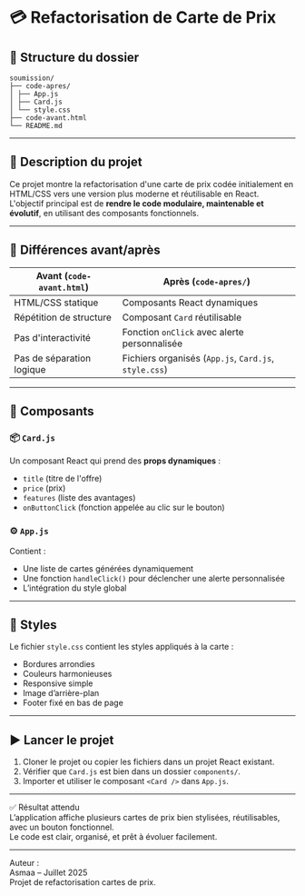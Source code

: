 # 💳 Refactorisation de Carte de Prix
## 📁 Structure du dossier
 ``` 
soumission/
├── code-apres/
│ ├── App.js
│ ├── Card.js
│ └── style.css
├── code-avant.html
└── README.md
 ``` 

---

## 🧾 Description du projet

Ce projet montre la refactorisation d'une carte de prix codée initialement en HTML/CSS vers une version plus moderne et réutilisable en React.  
L'objectif principal est de **rendre le code modulaire, maintenable et évolutif**, en utilisant des composants fonctionnels.

---

## 🔁 Différences avant/après

| Avant (`code-avant.html`) | Après (`code-apres/`)                  |
|---------------------------|-------------------------------------|
| HTML/CSS statique          | Composants React dynamiques          |
| Répétition de structure    | Composant `Card` réutilisable        |
| Pas d'interactivité        | Fonction `onClick` avec alerte personnalisée |
| Pas de séparation logique  | Fichiers organisés (`App.js`, `Card.js`, `style.css`) |

---

## 🧩 Composants

### 📦 `Card.js`

Un composant React qui prend des **props dynamiques** :  
- `title` (titre de l'offre)  
- `price` (prix)  
- `features` (liste des avantages)  
- `onButtonClick` (fonction appelée au clic sur le bouton)

### ⚙️ `App.js`

Contient :  
- Une liste de cartes générées dynamiquement  
- Une fonction `handleClick()` pour déclencher une alerte personnalisée  
- L’intégration du style global

---

## 🎨 Styles

Le fichier `style.css` contient les styles appliqués à la carte :  
- Bordures arrondies  
- Couleurs harmonieuses  
- Responsive simple  
- Image d’arrière-plan  
- Footer fixé en bas de page

---

## ▶️ Lancer le projet

1. Cloner le projet ou copier les fichiers dans un projet React existant.  
2. Vérifier que `Card.js` est bien dans un dossier `components/`.  
3. Importer et utiliser le composant `<Card />` dans `App.js`.

---

✅ Résultat attendu  
L’application affiche plusieurs cartes de prix bien stylisées, réutilisables, avec un bouton fonctionnel.  
Le code est clair, organisé, et prêt à évoluer facilement.

---

Auteur :  
Asmaa – Juillet 2025  
Projet de refactorisation cartes de prix.
